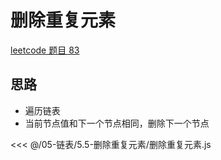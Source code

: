# 删除重复元素

[leetcode 题目 83](https://leetcode.cn/problems/remove-duplicates-from-sorted-list/)

## 思路

- 遍历链表
- 当前节点值和下一个节点相同，删除下一个节点

<<< @/05-链表/5.5-删除重复元素/删除重复元素.js
